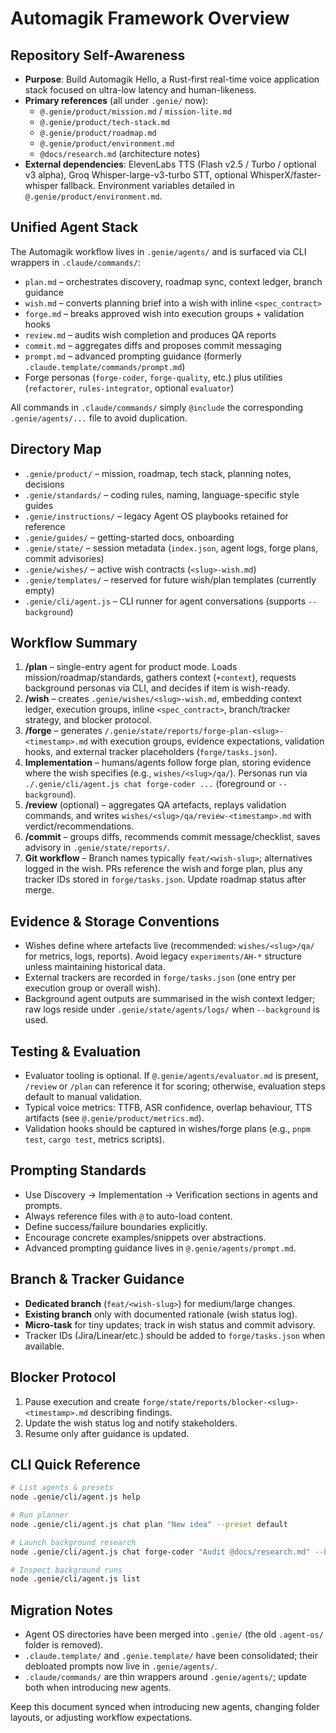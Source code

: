 # Automagik Framework Overview

## Repository Self-Awareness
- **Purpose**: Build Automagik Hello, a Rust-first real-time voice application stack focused on ultra-low latency and human-likeness.
- **Primary references** (all under `.genie/` now):
  - `@.genie/product/mission.md` / `mission-lite.md`
  - `@.genie/product/tech-stack.md`
  - `@.genie/product/roadmap.md`
  - `@.genie/product/environment.md`
  - `@docs/research.md` (architecture notes)
- **External dependencies**: ElevenLabs TTS (Flash v2.5 / Turbo / optional v3 alpha), Groq Whisper-large-v3-turbo STT, optional WhisperX/faster-whisper fallback. Environment variables detailed in `@.genie/product/environment.md`.

## Unified Agent Stack
The Automagik workflow lives in `.genie/agents/` and is surfaced via CLI wrappers in `.claude/commands/`:
- `plan.md` – orchestrates discovery, roadmap sync, context ledger, branch guidance
- `wish.md` – converts planning brief into a wish with inline `<spec_contract>`
- `forge.md` – breaks approved wish into execution groups + validation hooks
- `review.md` – audits wish completion and produces QA reports
- `commit.md` – aggregates diffs and proposes commit messaging
- `prompt.md` – advanced prompting guidance (formerly `.claude.template/commands/prompt.md`)
- Forge personas (`forge-coder`, `forge-quality`, etc.) plus utilities (`refactorer`, `rules-integrator`, optional `evaluator`)

All commands in `.claude/commands/` simply `@include` the corresponding `.genie/agents/...` file to avoid duplication.

## Directory Map
- `.genie/product/` – mission, roadmap, tech stack, planning notes, decisions
- `.genie/standards/` – coding rules, naming, language-specific style guides
- `.genie/instructions/` – legacy Agent OS playbooks retained for reference
- `.genie/guides/` – getting-started docs, onboarding
- `.genie/state/` – session metadata (`index.json`, agent logs, forge plans, commit advisories)
- `.genie/wishes/` – active wish contracts (`<slug>-wish.md`)
- `.genie/templates/` – reserved for future wish/plan templates (currently empty)
- `.genie/cli/agent.js` – CLI runner for agent conversations (supports `--background`)

## Workflow Summary
1. **/plan** – single-entry agent for product mode. Loads mission/roadmap/standards, gathers context (`+context`), requests background personas via CLI, and decides if item is wish-ready.
2. **/wish** – creates `.genie/wishes/<slug>-wish.md`, embedding context ledger, execution groups, inline `<spec_contract>`, branch/tracker strategy, and blocker protocol.
3. **/forge** – generates `/.genie/state/reports/forge-plan-<slug>-<timestamp>.md` with execution groups, evidence expectations, validation hooks, and external tracker placeholders (`forge/tasks.json`).
4. **Implementation** – humans/agents follow forge plan, storing evidence where the wish specifies (e.g., `wishes/<slug>/qa/`). Personas run via `./.genie/cli/agent.js chat forge-coder ...` (foreground or `--background`).
5. **/review** (optional) – aggregates QA artefacts, replays validation commands, and writes `wishes/<slug>/qa/review-<timestamp>.md` with verdict/recommendations.
6. **/commit** – groups diffs, recommends commit message/checklist, saves advisory in `.genie/state/reports/`.
7. **Git workflow** – Branch names typically `feat/<wish-slug>`; alternatives logged in the wish. PRs reference the wish and forge plan, plus any tracker IDs stored in `forge/tasks.json`. Update roadmap status after merge.

## Evidence & Storage Conventions
- Wishes define where artefacts live (recommended: `wishes/<slug>/qa/` for metrics, logs, reports). Avoid legacy `experiments/AH-*` structure unless maintaining historical data.
- External trackers are recorded in `forge/tasks.json` (one entry per execution group or overall wish).
- Background agent outputs are summarised in the wish context ledger; raw logs reside under `.genie/state/agents/logs/` when `--background` is used.

## Testing & Evaluation
- Evaluator tooling is optional. If `@.genie/agents/evaluator.md` is present, `/review` or `/plan` can reference it for scoring; otherwise, evaluation steps default to manual validation.
- Typical voice metrics: TTFB, ASR confidence, overlap behaviour, TTS artifacts (see `@.genie/product/metrics.md`).
- Validation hooks should be captured in wishes/forge plans (e.g., `pnpm test`, `cargo test`, metrics scripts).

## Prompting Standards
- Use Discovery → Implementation → Verification sections in agents and prompts.
- Always reference files with `@` to auto-load content.
- Define success/failure boundaries explicitly.
- Encourage concrete examples/snippets over abstractions.
- Advanced prompting guidance lives in `@.genie/agents/prompt.md`.

## Branch & Tracker Guidance
- **Dedicated branch** (`feat/<wish-slug>`) for medium/large changes.
- **Existing branch** only with documented rationale (wish status log).
- **Micro-task** for tiny updates; track in wish status and commit advisory.
- Tracker IDs (Jira/Linear/etc.) should be added to `forge/tasks.json` when available.

## Blocker Protocol
1. Pause execution and create `forge/state/reports/blocker-<slug>-<timestamp>.md` describing findings.
2. Update the wish status log and notify stakeholders.
3. Resume only after guidance is updated.

## CLI Quick Reference
```bash
# List agents & presets
node .genie/cli/agent.js help

# Run planner
node .genie/cli/agent.js chat plan "New idea" --preset default

# Launch background research
node .genie/cli/agent.js chat forge-coder "Audit @docs/research.md" --background

# Inspect background runs
node .genie/cli/agent.js list
```

## Migration Notes
- Agent OS directories have been merged into `.genie/` (the old `.agent-os/` folder is removed).
- `.claude.template/` and `.genie.template/` have been consolidated; their debloated prompts now live in `.genie/agents/`.
- `.claude/commands/` are thin wrappers around `.genie/agents/`; update both when introducing new agents.

Keep this document synced when introducing new agents, changing folder layouts, or adjusting workflow expectations.
